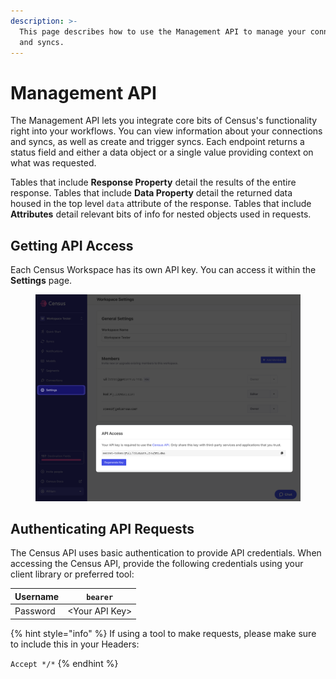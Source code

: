 ```yaml
---
description: >-
  This page describes how to use the Management API to manage your connections
  and syncs.
---
```


# Management API

The Management API lets you integrate core bits of Census's functionality right into your workflows. You can view information about your connections and syncs, as well as create and trigger syncs. Each endpoint returns a status field and either a data object or a single value providing context on what was requested.

Tables that include **Response Property** detail the results of the entire response. Tables that include **Data Property** detail the returned data housed in the top level `data` attribute of the response. Tables that include **Attributes** detail relevant bits of info for nested objects used in requests.

## Getting API Access

Each Census Workspace has its own API key. You can access it within the **Settings** page.

<figure><img src="../../../.gitbook/assets/CleanShot 2022-10-24 at 11.46.55@2x.png" alt=""><figcaption></figcaption></figure>

## Authenticating API Requests

The Census API uses basic authentication to provide API credentials. When accessing the Census API, provide the following credentials using your client library or preferred tool:

| Username | `bearer`        |
| -------- | --------------- |
| Password | \<Your API Key> |

{% hint style="info" %}
If using a tool to make requests, please make sure to include this in your Headers:

`Accept */*`
{% endhint %}

